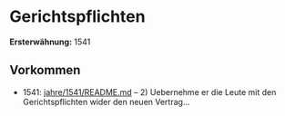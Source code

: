 # Gerichtspflichten

**Ersterwähnung:** 1541

## Vorkommen
- 1541: [jahre/1541/README.md](../jahre/1541/README.md) – 2) Uebernehme er die Leute mit den Gerichtspflichten
wider den neuen Vertrag...
